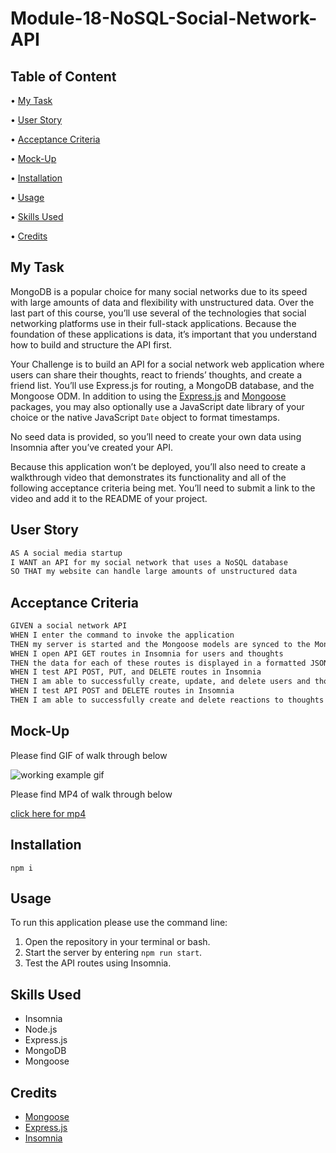 # Module-18-NoSQL-Social-Network-API

## Table of Content

• [My Task](#my-task)

• [User Story](#user-story)

• [Acceptance Criteria](#acceptance-criteria)

• [Mock-Up](#mock-up)

• [Installation](#installation)

• [Usage](#usage)

• [Skills Used](#skills-used)

• [Credits](#credits)

## My Task

MongoDB is a popular choice for many social networks due to its speed with large amounts of data and flexibility with unstructured data. Over the last part of this course, you’ll use several of the technologies that social networking platforms use in their full-stack applications. Because the foundation of these applications is data, it’s important that you understand how to build and structure the API first.

Your Challenge is to build an API for a social network web application where users can share their thoughts, react to friends’ thoughts, and create a friend list. You’ll use Express.js for routing, a MongoDB database, and the Mongoose ODM. In addition to using the [Express.js](https://www.npmjs.com/package/express) and [Mongoose](https://www.npmjs.com/package/mongoose) packages, you may also optionally use a JavaScript date library of your choice or the native JavaScript `Date` object to format timestamps.

No seed data is provided, so you’ll need to create your own data using Insomnia after you’ve created your API.

Because this application won’t be deployed, you’ll also need to create a walkthrough video that demonstrates its functionality and all of the following acceptance criteria being met. You’ll need to submit a link to the video and add it to the README of your project.

## User Story

```md
AS A social media startup
I WANT an API for my social network that uses a NoSQL database
SO THAT my website can handle large amounts of unstructured data
```

## Acceptance Criteria

```md
GIVEN a social network API
WHEN I enter the command to invoke the application
THEN my server is started and the Mongoose models are synced to the MongoDB database
WHEN I open API GET routes in Insomnia for users and thoughts
THEN the data for each of these routes is displayed in a formatted JSON
WHEN I test API POST, PUT, and DELETE routes in Insomnia
THEN I am able to successfully create, update, and delete users and thoughts in my database
WHEN I test API POST and DELETE routes in Insomnia
THEN I am able to successfully create and delete reactions to thoughts and add and remove friends to a user’s friend list
```

## Mock-Up

Please find GIF of walk through below

![working example gif](./assets/images/tech-blog.gif)

Please find MP4 of walk through below

[click here for mp4](https://drive.google.com/file/d/1Bfpa0arNadwQRavQyNbKqgypKgrS3cRl/view)

## Installation

```
npm i
```

## Usage

To run this application please use the command line:

1. Open the repository in your terminal or bash.
2. Start the server by entering `npm run start`.
3. Test the API routes using Insomnia.

## Skills Used

- Insomnia
- Node.js
- Express.js
- MongoDB
- Mongoose

## Credits

- [Mongoose](https://www.npmjs.com/package/mongoose)
- [Express.js](https://www.npmjs.com/package/express)
- [Insomnia](https://insomnia.rest/download)
